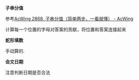 **子串分值**

参考[AcWing 2868. 子串分值（简单两步，一看就懂） - AcWing](https://www.acwing.com/solution/content/41386/)

计算每一个位置的字母对答案的贡献，将位置和答案连接起来

**蛇形填数**

手动算的.

**会文日期**

注意判断日期是否合法